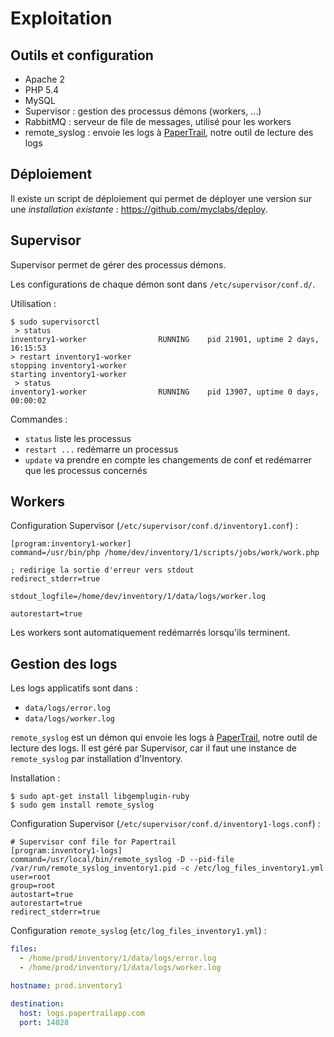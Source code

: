 # Exploitation

## Outils et configuration

- Apache 2
- PHP 5.4
- MySQL
- Supervisor : gestion des processus démons (workers, …)
- RabbitMQ : serveur de file de messages, utilisé pour les workers
- remote_syslog : envoie les logs à [PaperTrail](https://papertrailapp.com/), notre outil de lecture des logs

## Déploiement

Il existe un script de déploiement qui permet de déployer une version sur une *installation existante* : https://github.com/myclabs/deploy.

## Supervisor

Supervisor permet de gérer des processus démons.

Les configurations de chaque démon sont dans `/etc/supervisor/conf.d/`.

Utilisation :

```shell
$ sudo supervisorctl
 > status
inventory1-worker                RUNNING    pid 21901, uptime 2 days, 16:15:53
> restart inventory1-worker
stopping inventory1-worker
starting inventory1-worker
 > status
inventory1-worker                RUNNING    pid 13907, uptime 0 days, 00:00:02
```

Commandes :

- `status` liste les processus
- `restart ...` redémarre un processus
- `update` va prendre en compte les changements de conf et redémarrer que les processus concernés

## Workers

Configuration Supervisor (`/etc/supervisor/conf.d/inventory1.conf`) :

```
[program:inventory1-worker]
command=/usr/bin/php /home/dev/inventory/1/scripts/jobs/work/work.php

; redirige la sortie d'erreur vers stdout
redirect_stderr=true

stdout_logfile=/home/dev/inventory/1/data/logs/worker.log

autorestart=true
```

Les workers sont automatiquement redémarrés lorsqu'ils terminent.

## Gestion des logs

Les logs applicatifs sont dans :

- `data/logs/error.log`
- `data/logs/worker.log`

`remote_syslog` est un démon qui envoie les logs à [PaperTrail](https://papertrailapp.com/), notre outil de lecture des logs. Il est géré par Supervisor, car il faut une instance de `remote_syslog` par installation d'Inventory.

Installation :

```shell
$ sudo apt-get install libgemplugin-ruby
$ sudo gem install remote_syslog
```

Configuration Supervisor (`/etc/supervisor/conf.d/inventory1-logs.conf`) :

```
# Supervisor conf file for Papertrail
[program:inventory1-logs]
command=/usr/local/bin/remote_syslog -D --pid-file /var/run/remote_syslog_inventory1.pid -c /etc/log_files_inventory1.yml
user=root
group=root
autostart=true
autorestart=true
redirect_stderr=true
```

Configuration `remote_syslog` (`etc/log_files_inventory1.yml`) :

```yaml
files: 
  - /home/prod/inventory/1/data/logs/error.log
  - /home/prod/inventory/1/data/logs/worker.log

hostname: prod.inventory1

destination:
  host: logs.papertrailapp.com
  port: 14028
```
